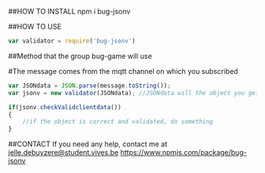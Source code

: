 ##HOW TO INSTALL
npm i bug-jsonv

##HOW TO USE
<!--This will require the npm package into the file you want to use-->
```Javascript
var validator = require('bug-jsonv')
```

##Method that the group bug-game will use 
<!-- JSONdatawill be the JSON object you want to give with this class (FOR GROUP GAME)-->
#The message comes from the mqtt channel on which you subscribed
```Javascript
var JSONdata = JSON.parse(message.toString()); 
var jsonv = new validator(JSONdata); //JSONdata will the object you get from the API

if(jsonv.checkValidclientdata())
{ 
    //if the object is correct and validated, do something
} 

```

##CONTACT 
If you need any help, contact me at jelle.debuyzere@student.vives.be
https://www.npmjs.com/package/bug-jsonv
